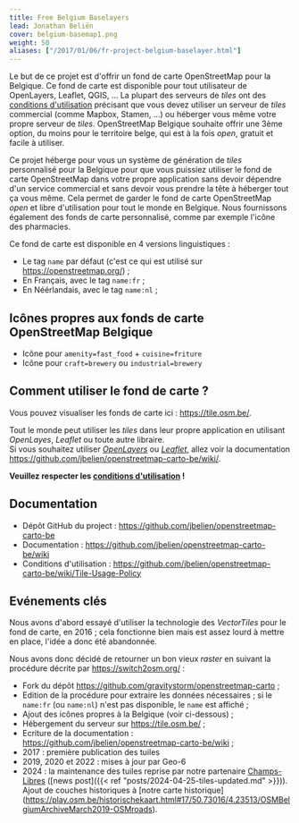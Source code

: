 ```yaml
---
title: Free Belgium Baselayers
lead: Jonathan Beliën
cover: belgium-basemap1.png
weight: 50
aliases: ["/2017/01/06/fr-project-belgium-baselayer.html"]
---
```


Le but de ce projet est d'offrir un fond de carte OpenStreetMap pour la Belgique. Ce fond de carte est disponible pour tout utilisateur de OpenLayers, Leaflet, QGIS, ...
La plupart des serveurs de *tiles* ont des [conditions d'utilisation](https://operations.osmfoundation.org/policies/tiles/) précisant que vous devez utiliser un serveur de *tiles* commercial (comme Mapbox, Stamen, ...) ou héberger vous même votre propre serveur de *tiles*.
OpenStreetMap Belgique souhaite offrir une 3ème option, du moins pour le territoire belge, qui est à la fois *open*, gratuit et facile à utiliser.

Ce projet héberge pour vous un système de génération de *tiles* personnalisé pour la Belgique pour que vous puissiez utiliser le fond de carte OpenStreetMap dans votre propre application sans devoir dépendre d'un service commercial et sans devoir vous prendre la tête à héberger tout ça vous même. Cela permet de garder le fond de carte OpenStreetMap *open* et libre d'utilisation pour tout le monde en Belgique.
Nous fournissons également des fonds de carte personnalisé, comme par exemple l'icône des pharmacies.

Ce fond de carte est disponible en 4 versions linguistiques :

* Le tag `name` par défaut (c'est ce qui est utilisé sur <https://openstreetmap.org/>) ;
* En Français, avec le tag `name:fr` ;
* En Néérlandais, avec le tag `name:nl` ;

## Icônes propres aux fonds de carte OpenStreetMap Belgique

* Icône pour `amenity=fast_food` + `cuisine=friture`
* Icône pour `craft=brewery` ou `industrial=brewery`

## Comment utiliser le fond de carte ?

Vous pouvez visualiser les fonds de carte ici : <https://tile.osm.be/>.

Tout le monde peut utiliser les *tiles* dans leur propre application en utilisant *OpenLayes*, *Leaflet* ou toute autre libraire.  
Si vous souhaitez utiliser *[OpenLayers](https://openlayers.org/)* ou *[Leaflet](http://leafletjs.com/)*, allez voir la documentation <https://github.com/jbelien/openstreetmap-carto-be/wiki/>.

**Veuillez respecter les [conditions d'utilisation](https://github.com/jbelien/openstreetmap-carto-be/wiki/Tile-Usage-Policy) !**

## Documentation

* Dépôt GitHub du project : <https://github.com/jbelien/openstreetmap-carto-be>
* Documentation : <https://github.com/jbelien/openstreetmap-carto-be/wiki>
* Conditions d'utilisation : <https://github.com/jbelien/openstreetmap-carto-be/wiki/Tile-Usage-Policy>

## Evénements clés

Nous avons d'abord essayé d'utiliser la technologie des *VectorTiles* pour le fond de carte, en 2016 ; cela fonctionne bien mais est assez lourd à mettre en place, l'idée a donc été abandonnée.

Nous avons donc décidé de retourner un bon vieux *raster* en suivant la procédure décrite par <https://switch2osm.org/> :

* Fork du dépôt <https://github.com/gravitystorm/openstreetmap-carto> ;
* Edition de la procédure pour extraire les données nécessaires ; si le `name:fr` (ou `name:nl`) n'est pas disponible, le `name` est affiché ;
* Ajout des icônes propres à la Belgique (voir ci-dessous) ;
* Hébergement du serveur sur <https://tile.osm.be/> ;
* Ecriture de la documentation : <https://github.com/jbelien/openstreetmap-carto-be/wiki> ;
* 2017 : première publication des tuiles
* 2019, 2020 et 2022 : mises à jour par Geo-6
* 2024 : la maintenance des tuiles reprise par notre partenaire [Champs-Libres](https://champs-libres.coop) ([news post]({{< ref "posts/2024-04-25-tiles-updated.md" >}})). Ajout de couches historiques à [notre carte historique] (<https://play.osm.be/historischekaart.html#17/50.73016/4.23513/OSMBelgiumArchiveMarch2019-OSMroads>).
